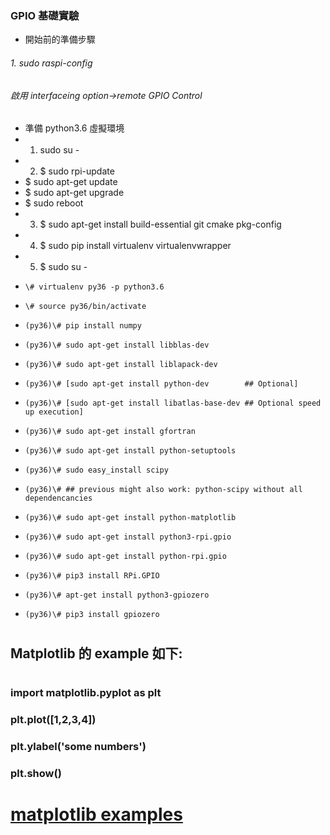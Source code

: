 ### GPIO 基礎實驗
* 開始前的準備步驟
###### 1. sudo raspi-config
######     啟用 interfaceing option->remote GPIO Control
* 準備 python3.6 虛擬環境
* 1. sudo su -
* 2. $ sudo rpi-update
*    $ sudo apt-get update
*    $ sudo apt-get upgrade
*    $ sudo reboot
* 3. $ sudo apt-get install build-essential git cmake pkg-config
* 4. $ sudo pip install virtualenv virtualenvwrapper
* 5. $ sudo su -
*     \# virtualenv py36 -p python3.6
*     \# source py36/bin/activate
*     (py36)\# pip install numpy
*     (py36)\# sudo apt-get install libblas-dev 
*     (py36)\# sudo apt-get install liblapack-dev      
*     (py36)\# [sudo apt-get install python-dev        ## Optional]
*     (py36)\# [sudo apt-get install libatlas-base-dev ## Optional speed up execution]
*     (py36)\# sudo apt-get install gfortran           
*     (py36)\# sudo apt-get install python-setuptools  
*     (py36)\# sudo easy_install scipy                 
*     (py36)\# ## previous might also work: python-scipy without all dependencancies
*     (py36)\# sudo apt-get install python-matplotlib  
*     (py36)\# sudo apt-get install python3-rpi.gpio
*     (py36)\# sudo apt-get install python-rpi.gpio
*     (py36)\# pip3 install RPi.GPIO
*     (py36)\# apt-get install python3-gpiozero
*     (py36)\# pip3 install gpiozero
#
## Matplotlib 的 example 如下:
#
### import matplotlib.pyplot as plt
### plt.plot([1,2,3,4])
### plt.ylabel('some numbers')
### plt.show()
#
# [matplotlib examples](https://matplotlib.org/1.4.1/users/pyplot_tutorial.html)

